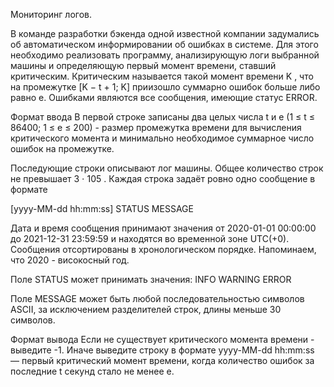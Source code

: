 Мониторинг логов.

В команде разработки бэкенда одной известной компании задумались об автоматическом информировании об ошибках в системе. Для
этого необходимо реализовать программу, анализирующую логи выбранной машины и определяющую первый момент времени,
ставший критическим.
Критическим называется такой момент времени K , что на промежутке [K − t + 1; K] приизошло суммарно ошибок больше либо равно e.
Ошибками являются все сообщения, имеющие статус ERROR.


Формат ввода
В первой строке записаны два целых числа t и e (1 ≤ t ≤ 86400; 1 ≤ e ≤ 200) - размер промежутка времени для вычисления
критического момента и минимально необходимое суммарное число ошибок на промежутке.

Последующие строки описывают лог машины. Общее количество строк не превышает 3 ⋅ 105 . Каждая строка задаёт ровно одно
сообщение в формате

[yyyy-MM-dd hh:mm:ss] STATUS MESSAGE

Дата и время сообщения принимают значения от 2020-01-01 00:00:00 до 2021-12-31 23:59:59 и находятся во временной зоне UTC(+0).
Сообщения отсортированы в хронологическом порядке. Напоминаем, что 2020 - високосный год.

Поле STATUS может принимать значения:
        INFO
        WARNING
        ERROR

Поле MESSAGE может быть любой последовательностью символов ASCII, за исключением разделителей строк, длины меньше 30
символов.



Формат вывода
Если не существует критического момента времени - выведите -1. Иначе выведите строку в формате yyyy-MM-dd hh:mm:ss — первый
критический момент времени, когда количество ошибок за последние t секунд стало не менее e.